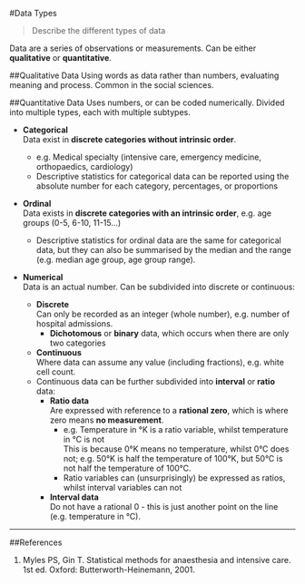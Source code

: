 #Data Types
> Describe the different types of data

Data are a series of observations or measurements. Can be either **qualitative** or **quantitative**.

##Qualitative Data
Using words as data rather than numbers, evaluating meaning and process. Common in the social sciences.

##Quantitative Data
Uses numbers, or can be coded numerically. Divided into multiple types, each with multiple subtypes.

* **Categorical**  
Data exist in **discrete categories without intrinsic order**.
  * e.g. Medical specialty (intensive care, emergency medicine, orthopaedics, cardiology)
  * Descriptive statistics for categorical data can be reported using the absolute number for each category, percentages, or proportions


* **Ordinal**  
Data exists in **discrete categories with an intrinsic order**, e.g. age groups (0-5, 6-10, 11-15...)
  * Descriptive statistics for ordinal data are the same for categorical data, but they can also be summarised by the median and the range (e.g. median age group, age group range).


* **Numerical**  
Data is an actual number. Can be subdivided into discrete or continuous:
  * **Discrete**  
Can only be recorded as an integer (whole number), e.g. number of hospital admissions.
    * **Dichotomous** or **binary** data, which occurs when there are only two categories  
  * **Continuous**  
  Where data can assume any value (including fractions), e.g. white cell count.
   * Continuous data can be further subdivided into **interval** or **ratio** data:
     * **Ratio data**  
     Are expressed with reference to a **rational zero**, which is where zero means **no measurement**.
       * e.g. Temperature in °K is a ratio variable, whilst temperature in °C is not  
       This is because 0°K means no temperature, whilst 0°C does not; e.g. 50°K is half the temperature of 100°K, but 50°C is not half the temperature of 100°C.
       * Ratio variables can (unsurprisingly) be expressed as ratios, whilst interval variables can not
     * **Interval data**  
     Do not have a rational 0 - this is just another point on the line (e.g. temperature in °C).


---
##References
1. Myles PS, Gin T. Statistical methods for anaesthesia and intensive care. 1st ed. Oxford: Butterworth-Heinemann, 2001.
